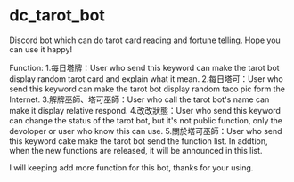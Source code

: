 # dc_tarot_bot
Discord bot which can do tarot card reading and fortune telling. Hope you can use it happy!

Function:
  1.每日塔牌：User who send this keyword can make the tarot bot display random tarot card and explain what it mean.
  2.每日塔可：User who send this keyword can make the tarot bot display random taco pic form the Internet.
  3.解牌巫師、塔可巫師：User who call the tarot bot's name can make it display relative respond.
  4.改改狀態：User who send this keyword can change the status of the tarot bot, but it's not public function, only the devoloper or user who know this can use.
  5.關於塔可巫師：User who send this keyword cake make the tarot bot send the function list. In addtion, when the new functions are released, it will be announced in this list.
  
I will keeping add more function for this bot, thanks for your using.
